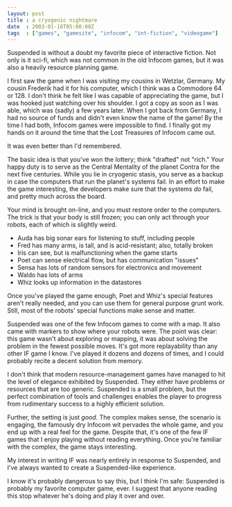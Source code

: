 ```yaml
---
layout: post
title : a cryogenic nightmare
date  : 2003-01-16T05:00:00Z
tags  : ["games", "gamesite", "infocom", "int-fiction", "videogame"]
---
```

Suspended is without a doubt my favorite piece of interactive fiction.  Not only is it sci-fi, which was not common in the old Infocom games, but it was also a heavily resource planning game.

I first saw the game when I was visiting my cousins in Wetzlar, Germany.  My cousin Frederik had it for his computer, which I think was a Commodore 64 or 128.  I don't think he felt like I was capable of appreciating the game, but I was hooked just watching over his shoulder.  I got a copy as soon as I was able, which was (sadly) a few years later.  When I got back from Germany, I had no source of funds and didn't even know the name of the game!  By the time I had both, Infocom games were impossible to find.  I finally got my hands on it around the time that the Lost Treasures of Infocom came out.

It was even better than I'd remembered.

The basic idea is that you've won the lottery; think "drafted" not "rich." Your happy duty is to serve as the Central Mentality of the planet Contra for the next five centuries.  While you lie in cryogenic stasis, you serve as a backup in case the computers that run the planet's systems fail.  In an effort to make the game interesting, the developers make sure that the systems *do* fail, and pretty much across the board.

Your mind is brought on-line, and you must restore order to the computers.  The trick is that your body is still frozen; you can only act through your robots, each of which is slightly weird.

* Auda has big sonar ears for listening to stuff, including people
* Fred has many arms, is tall, and is acid-resistant; also, totally broken
* Iris can see, but is malfunctioning when the game starts
* Poet can sense electrical flow, but has communication "issues"
* Sensa has lots of random sensors for electronics and movement
* Waldo has lots of arms
* Whiz looks up information in the datastores

Once you've played the game enough, Poet and Whiz's special features aren't really needed, and you can use them for general purpose grunt work.  Still, most of the robots' special functions make sense and matter.

Suspended was one of the few Infocom games to come with a map.  It also came with markers to show where your robots were.  The point was clear:  this game wasn't about exploring or mapping, it was about solving the problem in the fewest possible moves.  It's got more replayability than any other IF game I know.  I've played it dozens and dozens of times, and I could probably recite a decent solution from memory.

I don't think that modern resource-management games have managed to hit the level of elegance exhibited by Suspended.  They either have problems or resources that are too generic.  Suspended is a small problem, but the perfect combination of tools and challenges enables the player to progress from rudimentary success to a highly efficient solution.

Further, the setting is just *good*.  The complex makes sense, the scenario is engaging, the famously dry Infocom wit pervades the whole game, and you end up with a real feel for the game.  Despite that, it's one of the few IF games that I enjoy playing without reading everything.  Once you're familiar with the complex, the game stays interesting.

My interest in writing IF was nearly entirely in response to Suspended, and I've always wanted to create a Suspended-like experience.

I know it's probably dangerous to say this, but I think I'm safe:  Suspended is probably my favorite computer game, ever.  I suggest that anyone reading this stop whatever he's doing and play it over and over.

